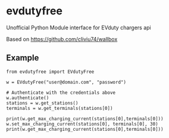 # evdutyfree
 Unofficial Python Module interface for EVduty chargers api

Based on https://github.com/cliviu74/wallbox

## Example

```
from evdutyfree import EVdutyFree

w = EVdutyFree("user@domain.com", "password")

# Authenticate with the credentials above
w.authenticate()
stations = w.get_stations()
terminals = w.get_terminals(stations[0])

print(w.get_max_charging_current(stations[0],terminals[0]))
w.set_max_charging_current(stations[0], terminals[0], 30)
print(w.get_max_charging_current(stations[0],terminals[0]))
```